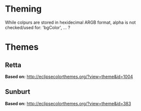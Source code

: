 Theming
=======

While colpurs are stored in hexidecimal ARGB format, alpha is not checked/used for: 'bgColor', ... ?

Themes
======

Retta
-----

**Based on:** http://eclipsecolorthemes.org/?view=theme&id=1004

Sunburt
-------

**Based on:** http://eclipsecolorthemes.org/?view=theme&id=383